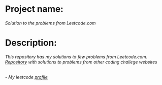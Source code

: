 # Project name: 
###### Solution to the problems from Leetcode.com
# Description: 
###### This repository has my solutions to few problems from Leetcode.com. [Repository](https://github.com/vizeit/codechallenges) with solutions to problems from other coding challege websites
###### - My leetcode [profile](https://www.leetcode.com/vizeit)
